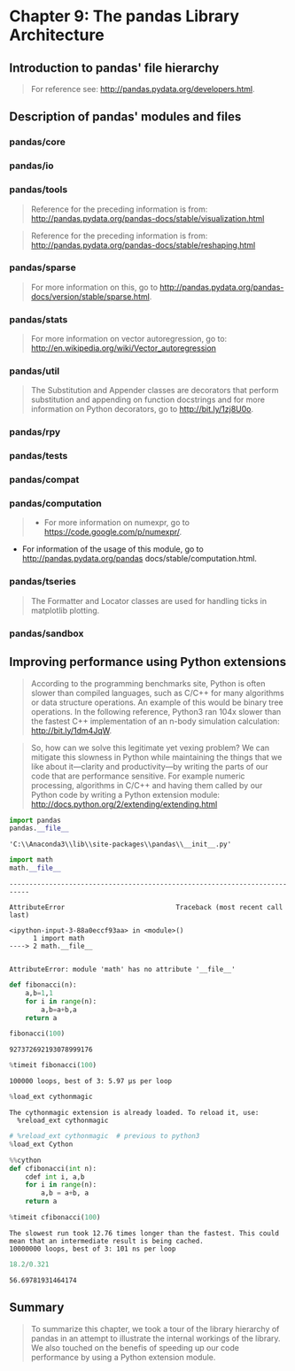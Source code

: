 
# Chapter 9: The pandas Library Architecture
## Introduction to pandas' file hierarchy

> For reference see: http://pandas.pydata.org/developers.html.

## Description of pandas' modules and files
### pandas/core
### pandas/io
### pandas/tools

> Reference for the preceding information is from: http://pandas.pydata.org/pandas-docs/stable/visualization.html

> Reference for the preceding information is from: http://pandas.pydata.org/pandas-docs/stable/reshaping.html

### pandas/sparse

> For more information on this, go to http://pandas.pydata.org/pandas-docs/version/stable/sparse.html.

### pandas/stats

> For more information on vector autoregression, go to: http://en.wikipedia.org/wiki/Vector_autoregression

### pandas/util

> The Substitution and Appender classes are decorators that perform substitution and appending on function docstrings and for more information on Python decorators, go to http://bit.ly/1zj8U0o.

### pandas/rpy
### pandas/tests
### pandas/compat
### pandas/computation

> * For more information on numexpr, go to https://code.google.com/p/numexpr/.   
* For information of the usage of this module, go to http://pandas.pydata.org/pandas docs/stable/computation.html.

### pandas/tseries

> The Formatter and Locator classes are used for handling ticks in matplotlib plotting.

### pandas/sandbox
## Improving performance using Python extensions

> According to the programming benchmarks site, Python is often slower than compiled languages, such as C/C++ for many algorithms or data structure operations. An example of this would be binary tree operations. In the following reference, Python3 ran 104x slower than the fastest C++ implementation of an n-body simulation calculation: http://bit.ly/1dm4JqW.

> So, how can we solve this legitimate yet vexing problem? We can mitigate this slowness in Python while maintaining the things that we like about it—clarity and productivity—by writing the parts of our code that are performance sensitive. For example numeric processing, algorithms in C/C++ and having them called by our Python code by writing a Python extension module: http://docs.python.org/2/extending/extending.html


```python
import pandas
pandas.__file__
```




    'C:\\Anaconda3\\lib\\site-packages\\pandas\\__init__.py'




```python
import math
math.__file__
```


    ---------------------------------------------------------------------------

    AttributeError                            Traceback (most recent call last)

    <ipython-input-3-88a0eccf93aa> in <module>()
          1 import math
    ----> 2 math.__file__
    

    AttributeError: module 'math' has no attribute '__file__'



```python
def fibonacci(n):
    a,b=1,1
    for i in range(n):
        a,b=a+b,a
    return a
```


```python
fibonacci(100)
```




    927372692193078999176




```python
%timeit fibonacci(100)
```

    100000 loops, best of 3: 5.97 µs per loop
    


```python
%load_ext cythonmagic
```

    The cythonmagic extension is already loaded. To reload it, use:
      %reload_ext cythonmagic
    


```python
# %reload_ext cythonmagic  # previous to python3
%load_ext Cython
```


```python
%%cython
def cfibonacci(int n):
    cdef int i, a,b
    for i in range(n):
        a,b = a+b, a
    return a
```


```python
%timeit cfibonacci(100)
```

    The slowest run took 12.76 times longer than the fastest. This could mean that an intermediate result is being cached.
    10000000 loops, best of 3: 101 ns per loop
    


```python
18.2/0.321
```




    56.69781931464174



## Summary

> To summarize this chapter, we took a tour of the library hierarchy of pandas in an attempt to illustrate the internal workings of the library. We also touched on the benefis of speeding up our code performance by using a Python extension module.


```python

```

